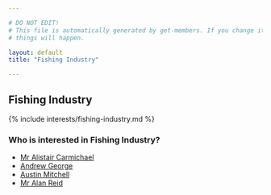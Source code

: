 ```yaml
---

# DO NOT EDIT!
# This file is automatically generated by get-members. If you change it, bad
# things will happen.

layout: default
title: "Fishing Industry"

---
```


## Fishing Industry

{% include interests/fishing-industry.md %}

### Who is interested in Fishing Industry?


* [Mr Alistair Carmichael](/members/mr-alistair-carmichael.html)
* [Andrew George](/members/andrew-george.html)
* [Austin Mitchell](/members/austin-mitchell.html)
* [Mr Alan Reid](/members/mr-alan-reid.html)
